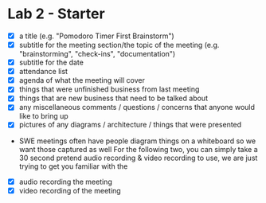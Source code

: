 # Lab 2 - Starter
- [x] a title (e.g. "Pomodoro Timer First Brainstorm")
- [x] subtitle for the meeting section/the topic of the meeting (e.g. "brainstorming", "check-ins", "documentation")
- [x] subtitle for the date
- [x] attendance list
- [x] agenda of what the meeting will cover
- [x] things that were unfinished business from last meeting
- [x] things that are new business that need to be talked about
- [x] any miscellaneous comments / questions / concerns that anyone would like to bring up
- [x] pictures of any diagrams / architecture / things that were presented  
- SWE meetings often have people diagram things on a whiteboard so we want those captured as well
For the following two, you can simply take a 30 second pretend audio recording & video recording to use, we are just trying to get you familiar with the <audio> and <video> elements. Yes, you must have both audio and video elements, and yes, you can use the audio from the video you took for the audio element, it just has to be in a separate audio file.
- [x] audio recording the meeting
- [x] video recording of the meeting